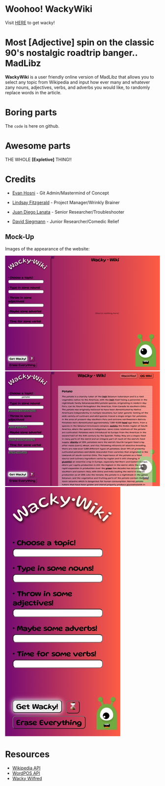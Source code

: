 

Woohoo! **WackyWiki**
=======
Visit [HERE](https://evanhosni.github.io/wackywiki/ "Website for the WackyWiki Project") to get wacky!


 Most **[Adjective]** spin on the classic 90's nostalgic roadtrip banger.. MadLibz
==
**WackyWiki** is a user friendly online version of MadLibz that allows you to select any topic from Wikipedia and input how ever many and whatever zany nouns, adjectives, verbs, and adverbs you would like, to randomly replace words in the article.


Boring parts
===
The `code` is here on github.


**Awesome** parts
===
THE WHOLE **[Expletive]** THING!!

Credits
==

- [Evan Hosni](https://github.com/evanhosni) - Git Admin/Mastermind of Concept

- [Lindsay Fitzgerald](https://github.com/lindsfitz) - Project Manager/Wrinkly Brainer

- [Juan Diego Lanata](https://github.com/JDLanata) - Senior Researcher/Troubleshooter

- [David Siegmann](https://github.com/DavidSiegmann) - Junior Researcher/Comedic Relief


## Mock-Up

Images of the appearance of the website:

<img src="./assets/images/wackywiki1.jpg"> <br>
<img src="./assets/images/wackywiki2.jpg"> <br>
<img src="./assets/images/wackywiki3.jpg">

Resources
=
- [Wikipedia API](https://en.wikipedia.org/wiki/Wikipedia:API)
- [WordPOS API](https://www.npmjs.com/package/wordpos)
- [Wacky Wilfred](https://scotch.io/bar-talk/build-an-eye-tracking-alien-with-javascript-solution-to-code-challenge-4)




